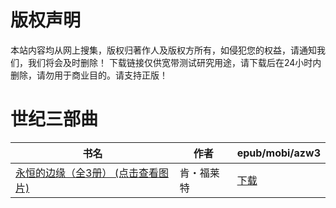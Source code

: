 # 版权声明

本站内容均从网上搜集，版权归著作人及版权方所有，如侵犯您的权益，请通知我们，我们将会及时删除！ 下载链接仅供宽带测试研究用途，请下载后在24小时内删除，请勿用于商业目的。请支持正版！

# 世纪三部曲

| 书名 | 作者 | epub/mobi/azw3 |
| --- | --- | --- |
| [永恒的边缘（全3册） (点击查看图片)](https://www.dushupai.com/attachment/2024/06/01/fac866807efc3793.jpg) | 肯・福莱特 | [下载](https://url89.ctfile.com/f/31084289-1357008637-b35210?p=8866) |
